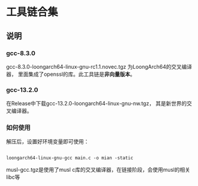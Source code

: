 
# 工具链合集

## 说明

### gcc-8.3.0
gcc-8.3.0-loongarch64-linux-gnu-rc1.1.novec.tgz 为LoongArch64的交叉编译器，
里面集成了openssl的库。此工具链是**非向量版本**。

### gcc-13.2.0
在Release中下载gcc-13.2.0-loongarch64-linux-gnu-nw.tgz， 其是新世界的交叉编译器。


### 如何使用
解压后，设置好环境变量即可使用：

```shell

loongarch64-linux-gnu-gcc main.c -o mian -static

```

musl-gcc.tgz是使用了musl c库的交叉编译器，在链接阶段，会使用musl的相关libc等





